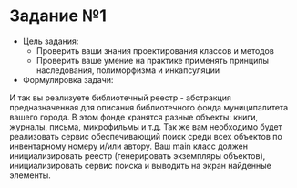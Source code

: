 # Задание №1

* Цель задания:
    * Проверить ваши знания проектирования классов и методов
    * Проверить ваше умение на практике применять принципы наследования, полиморфизма и инкапсуляции
* Формулировка задачи:

И так вы реализуете библиотечный реестр - абстракция предназначенная для описания библиотечного фонда муниципалитета вашего города. 
В этом фонде хранятся разные объекты: книги, журналы, письма, микрофильмы и т.д. 
Так же вам необходимо будет реализовать сервис обеспечивающий поиск среди всех объектов по инвентарному номеру и/или автору. 
Ваш main класс должен инициализировать реестр (генерировать экземпляры объектов), инициализировать сервис поиска и выводить на экран найденные элементы.
